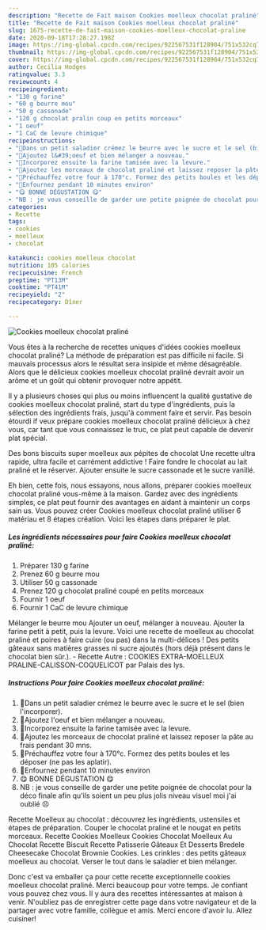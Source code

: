 ```yaml
---
description: "Recette de Fait maison Cookies moelleux chocolat praliné"
title: "Recette de Fait maison Cookies moelleux chocolat praliné"
slug: 1675-recette-de-fait-maison-cookies-moelleux-chocolat-praline
date: 2020-09-18T17:28:27.198Z
image: https://img-global.cpcdn.com/recipes/922567531f128904/751x532cq70/cookies-moelleux-chocolat-praline-photo-principale-de-la-recette.jpg
thumbnail: https://img-global.cpcdn.com/recipes/922567531f128904/751x532cq70/cookies-moelleux-chocolat-praline-photo-principale-de-la-recette.jpg
cover: https://img-global.cpcdn.com/recipes/922567531f128904/751x532cq70/cookies-moelleux-chocolat-praline-photo-principale-de-la-recette.jpg
author: Cecilia Hodges
ratingvalue: 3.3
reviewcount: 4
recipeingredient:
- "130 g farine"
- "60 g beurre mou"
- "50 g cassonade"
- "120 g chocolat pralin coup en petits morceaux"
- "1 oeuf"
- "1 CaC de levure chimique"
recipeinstructions:
- "🍪Dans un petit saladier crémez le beurre avec le sucre et le sel (bien l&#39;incorporer)."
- "🍪Ajoutez l&#39;oeuf et bien mélanger a nouveau."
- "🍪Incorporez ensuite la farine tamisée avec la levure."
- "🍪Ajoutez les morceaux de chocolat praliné et laissez reposer la pâte au frais pendant 30 mns."
- "🍪Préchauffez votre four à 170°c. Formez des petits boules et les déposer (ne pas les aplatir)."
- "🍪Enfournez pendant 10 minutes environ"
- "😋 BONNE DÉGUSTATION 😋"
- "NB : je vous conseille de garder une petite poignée de chocolat pour la déco finale afin qu&#39;ils soient un peu plus jolis niveau visuel moi j&#39;ai oublié 😣"
categories:
- Recette
tags:
- cookies
- moelleux
- chocolat

katakunci: cookies moelleux chocolat 
nutrition: 105 calories
recipecuisine: French
preptime: "PT13M"
cooktime: "PT41M"
recipeyield: "2"
recipecategory: Dîner

---
```



![Cookies moelleux chocolat praliné](https://img-global.cpcdn.com/recipes/922567531f128904/751x532cq70/cookies-moelleux-chocolat-praline-photo-principale-de-la-recette.jpg)

Vous êtes à la recherche de recettes uniques d'idées cookies moelleux chocolat praliné? La méthode de préparation est pas difficile ni facile. Si mauvais processus alors le résultat sera insipide et même désagréable. Alors que le délicieux cookies moelleux chocolat praliné devrait avoir un arôme et un goût qui obtenir provoquer notre appétit.

Il y a plusieurs choses qui plus ou moins influencent la qualité gustative de cookies moelleux chocolat praliné, start du type d'ingrédients, puis la sélection des ingrédients frais, jusqu'à comment faire et servir. Pas besoin étourdi if veux prépare cookies moelleux chocolat praliné délicieux à chez vous, car tant que vous connaissez le truc, ce plat peut capable de devenir plat spécial.

Des bons biscuits super moelleux aux pépites de chocolat Une recette ultra rapide, ultra facile et carrément addictive ! Faire fondre le chocolat au lait praliné et le réserver. Ajouter ensuite le sucre cassonade et le sucre vanillé.


Eh bien, cette fois, nous essayons, nous allons, préparer cookies moelleux chocolat praliné vous-même à la maison. Gardez avec des ingrédients simples, ce plat peut fournir des avantages en aidant à maintenir un corps sain us. Vous pouvez créer Cookies moelleux chocolat praliné utiliser 6 matériau et 8 étapes création. Voici les étapes dans préparer le plat.

<!--inarticleads1-->

##### Les ingrédients nécessaires pour faire Cookies moelleux chocolat praliné:

1. Préparer 130 g farine
1. Prenez 60 g beurre mou
1. Utiliser 50 g cassonade
1. Prenez 120 g chocolat praliné coupé en petits morceaux
1. Fournir 1 oeuf
1. Fournir 1 CaC de levure chimique


Mélanger le beurre mou Ajouter un oeuf, mélanger à nouveau. Ajouter la farine petit à petit, puis la levure. Voici une recette de moelleux au chocolat praliné et poires à faire cuire (ou pas) dans la multi-délices ! Des petits gâteaux sans matières grasses ni sucre ajoutés (hors déjà présent dans le chocolat bien sûr.). - Recette Autre : COOKIES EXTRA-MOELLEUX PRALINE-CALISSON-COQUELICOT par Palais des lys. 

<!--inarticleads2-->

##### Instructions Pour faire Cookies moelleux chocolat praliné:

1. 🍪Dans un petit saladier crémez le beurre avec le sucre et le sel (bien l&#39;incorporer).
1. 🍪Ajoutez l&#39;oeuf et bien mélanger a nouveau.
1. 🍪Incorporez ensuite la farine tamisée avec la levure.
1. 🍪Ajoutez les morceaux de chocolat praliné et laissez reposer la pâte au frais pendant 30 mns.
1. 🍪Préchauffez votre four à 170°c. Formez des petits boules et les déposer (ne pas les aplatir).
1. 🍪Enfournez pendant 10 minutes environ
1. 😋 BONNE DÉGUSTATION 😋
1. NB : je vous conseille de garder une petite poignée de chocolat pour la déco finale afin qu&#39;ils soient un peu plus jolis niveau visuel moi j&#39;ai oublié 😣


Recette Moelleux au chocolat : découvrez les ingrédients, ustensiles et étapes de préparation. Couper le chocolat praliné et le nougat en petits morceaux. Recette Cookies Moelleux Cookies Chocolat Moelleux Au Chocolat Recette Biscuit Recette Patisserie Gâteaux Et Desserts Bredele Cheesecake Chocolat Brownie Cookies. Les crinkles : des petits gâteaux moelleux au chocolat. Verser le tout dans le saladier et bien mélanger. 


Donc c'est va emballer ça pour cette recette exceptionnelle cookies moelleux chocolat praliné. Merci beaucoup pour votre temps. Je confiant vous pouvez chez vous. Il y aura des recettes  intéressantes at maison à venir. N'oubliez pas de enregistrer cette page dans votre navigateur et de la partager avec votre famille, collègue et amis. Merci encore d'avoir lu. Allez cuisiner!
